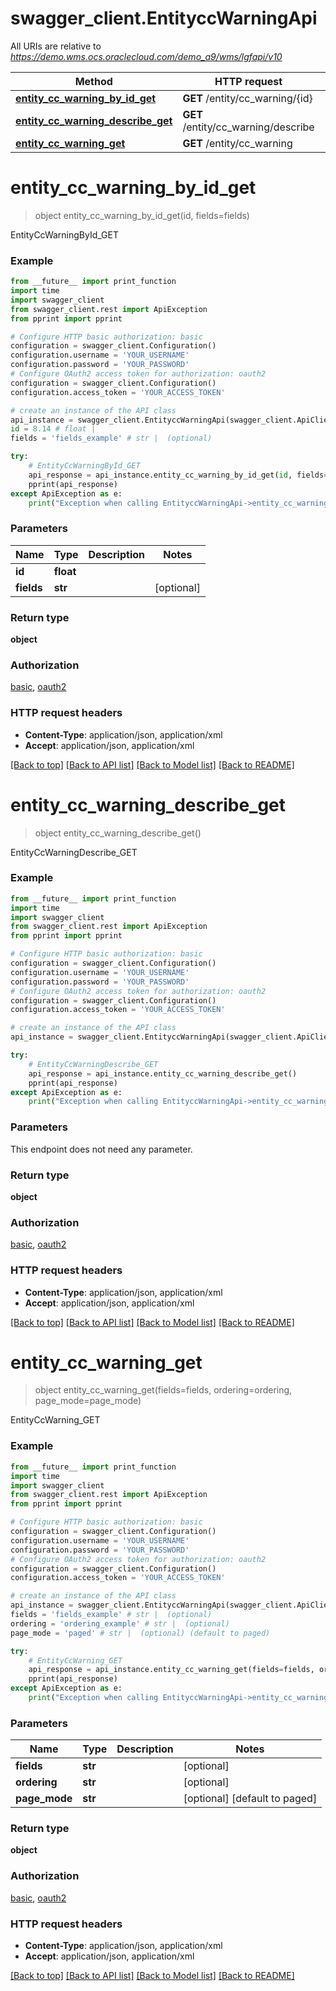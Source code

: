 # swagger_client.EntityccWarningApi

All URIs are relative to *https://demo.wms.ocs.oraclecloud.com/demo_a9/wms/lgfapi/v10*

Method | HTTP request | Description
------------- | ------------- | -------------
[**entity_cc_warning_by_id_get**](EntityccWarningApi.md#entity_cc_warning_by_id_get) | **GET** /entity/cc_warning/{id} | EntityCcWarningById_GET
[**entity_cc_warning_describe_get**](EntityccWarningApi.md#entity_cc_warning_describe_get) | **GET** /entity/cc_warning/describe | EntityCcWarningDescribe_GET
[**entity_cc_warning_get**](EntityccWarningApi.md#entity_cc_warning_get) | **GET** /entity/cc_warning | EntityCcWarning_GET


# **entity_cc_warning_by_id_get**
> object entity_cc_warning_by_id_get(id, fields=fields)

EntityCcWarningById_GET



### Example
```python
from __future__ import print_function
import time
import swagger_client
from swagger_client.rest import ApiException
from pprint import pprint

# Configure HTTP basic authorization: basic
configuration = swagger_client.Configuration()
configuration.username = 'YOUR_USERNAME'
configuration.password = 'YOUR_PASSWORD'
# Configure OAuth2 access token for authorization: oauth2
configuration = swagger_client.Configuration()
configuration.access_token = 'YOUR_ACCESS_TOKEN'

# create an instance of the API class
api_instance = swagger_client.EntityccWarningApi(swagger_client.ApiClient(configuration))
id = 8.14 # float | 
fields = 'fields_example' # str |  (optional)

try:
    # EntityCcWarningById_GET
    api_response = api_instance.entity_cc_warning_by_id_get(id, fields=fields)
    pprint(api_response)
except ApiException as e:
    print("Exception when calling EntityccWarningApi->entity_cc_warning_by_id_get: %s\n" % e)
```

### Parameters

Name | Type | Description  | Notes
------------- | ------------- | ------------- | -------------
 **id** | **float**|  | 
 **fields** | **str**|  | [optional] 

### Return type

**object**

### Authorization

[basic](../README.md#basic), [oauth2](../README.md#oauth2)

### HTTP request headers

 - **Content-Type**: application/json, application/xml
 - **Accept**: application/json, application/xml

[[Back to top]](#) [[Back to API list]](../README.md#documentation-for-api-endpoints) [[Back to Model list]](../README.md#documentation-for-models) [[Back to README]](../README.md)

# **entity_cc_warning_describe_get**
> object entity_cc_warning_describe_get()

EntityCcWarningDescribe_GET



### Example
```python
from __future__ import print_function
import time
import swagger_client
from swagger_client.rest import ApiException
from pprint import pprint

# Configure HTTP basic authorization: basic
configuration = swagger_client.Configuration()
configuration.username = 'YOUR_USERNAME'
configuration.password = 'YOUR_PASSWORD'
# Configure OAuth2 access token for authorization: oauth2
configuration = swagger_client.Configuration()
configuration.access_token = 'YOUR_ACCESS_TOKEN'

# create an instance of the API class
api_instance = swagger_client.EntityccWarningApi(swagger_client.ApiClient(configuration))

try:
    # EntityCcWarningDescribe_GET
    api_response = api_instance.entity_cc_warning_describe_get()
    pprint(api_response)
except ApiException as e:
    print("Exception when calling EntityccWarningApi->entity_cc_warning_describe_get: %s\n" % e)
```

### Parameters
This endpoint does not need any parameter.

### Return type

**object**

### Authorization

[basic](../README.md#basic), [oauth2](../README.md#oauth2)

### HTTP request headers

 - **Content-Type**: application/json, application/xml
 - **Accept**: application/json, application/xml

[[Back to top]](#) [[Back to API list]](../README.md#documentation-for-api-endpoints) [[Back to Model list]](../README.md#documentation-for-models) [[Back to README]](../README.md)

# **entity_cc_warning_get**
> object entity_cc_warning_get(fields=fields, ordering=ordering, page_mode=page_mode)

EntityCcWarning_GET



### Example
```python
from __future__ import print_function
import time
import swagger_client
from swagger_client.rest import ApiException
from pprint import pprint

# Configure HTTP basic authorization: basic
configuration = swagger_client.Configuration()
configuration.username = 'YOUR_USERNAME'
configuration.password = 'YOUR_PASSWORD'
# Configure OAuth2 access token for authorization: oauth2
configuration = swagger_client.Configuration()
configuration.access_token = 'YOUR_ACCESS_TOKEN'

# create an instance of the API class
api_instance = swagger_client.EntityccWarningApi(swagger_client.ApiClient(configuration))
fields = 'fields_example' # str |  (optional)
ordering = 'ordering_example' # str |  (optional)
page_mode = 'paged' # str |  (optional) (default to paged)

try:
    # EntityCcWarning_GET
    api_response = api_instance.entity_cc_warning_get(fields=fields, ordering=ordering, page_mode=page_mode)
    pprint(api_response)
except ApiException as e:
    print("Exception when calling EntityccWarningApi->entity_cc_warning_get: %s\n" % e)
```

### Parameters

Name | Type | Description  | Notes
------------- | ------------- | ------------- | -------------
 **fields** | **str**|  | [optional] 
 **ordering** | **str**|  | [optional] 
 **page_mode** | **str**|  | [optional] [default to paged]

### Return type

**object**

### Authorization

[basic](../README.md#basic), [oauth2](../README.md#oauth2)

### HTTP request headers

 - **Content-Type**: application/json, application/xml
 - **Accept**: application/json, application/xml

[[Back to top]](#) [[Back to API list]](../README.md#documentation-for-api-endpoints) [[Back to Model list]](../README.md#documentation-for-models) [[Back to README]](../README.md)

